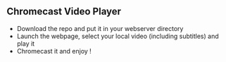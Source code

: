 Chromecast Video Player
-----------------------
   - Download the repo and put it in your webserver directory
   - Launch the webpage, select your local video (including subtitles) and play it
   - Chromecast it and enjoy !

